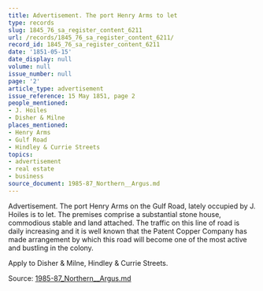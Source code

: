 ```yaml
---
title: Advertisement. The port Henry Arms to let
type: records
slug: 1845_76_sa_register_content_6211
url: /records/1845_76_sa_register_content_6211/
record_id: 1845_76_sa_register_content_6211
date: '1851-05-15'
date_display: null
volume: null
issue_number: null
page: '2'
article_type: advertisement
issue_reference: 15 May 1851, page 2
people_mentioned:
- J. Hoiles
- Disher & Milne
places_mentioned:
- Henry Arms
- Gulf Road
- Hindley & Currie Streets
topics:
- advertisement
- real estate
- business
source_document: 1985-87_Northern__Argus.md
---
```


Advertisement.  The port Henry Arms on the Gulf Road, lately occupied by J. Hoiles is to let.  The premises comprise a substantial stone house, commodious stable and land attached.  The traffic on this line of road is daily increasing and it is well known that the Patent Copper Company has made arrangement by which this road will become one of the most active and bustling in the colony.

Apply to Disher & Milne, Hindley & Currie Streets.

Source: [1985-87_Northern__Argus.md](/downloads/markdown/1985-87_Northern__Argus.md)
